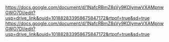 https://docs.google.com/document/d/1NafcRBmZ8sVy9KOlymwVXAMpnwGWO7DI/edit?usp=drive_link&ouid=101882833958675847172&rtpof=true&sd=true
https://docs.google.com/document/d/1NafcRBmZ8sVy9KOlymwVXAMpnwGWO7DI/edit?usp=drive_link&ouid=101882833958675847172&rtpof=true&sd=true
